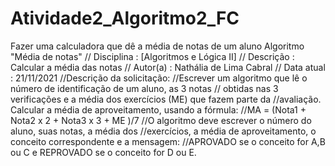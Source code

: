 # Atividade2_Algoritmo2_FC
Fazer uma calculadora que dê a média de notas de um aluno
Algoritmo "Média de notas"
// Disciplina   : [Algoritmos e Lógica II]
// Descrição   : Calcular a média das notas
// Autor(a)    : Nathália de Lima Cabral
// Data atual  : 21/11/2021
//Descrição da solicitação:
//Escrever um algoritmo que lê o número de identificação de um aluno, as 3 notas
// obtidas nas 3 verificações e a média dos exercícios (ME) que fazem parte da
//avaliação. Calcular a média de aproveitamento, usando a fórmula:
//MA = (Nota1 + Nota2 x 2 + Nota3 x 3 + ME )/7
//O algoritmo deve escrever o número do aluno, suas notas, a média dos
//exercícios, a média de aproveitamento, o conceito correspondente e a mensagem:
//APROVADO se o conceito for A,B ou C e REPROVADO se o conceito for D ou E.


